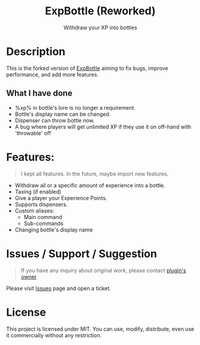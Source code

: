 <h1 align="center">
    ExpBottle (Reworked)
</h1>
<p align="center">
Withdraw your XP into bottles
</p>

# Description

This is the forked version of [ExpBottle](https://www.spigotmc.org/resources/98763/) aiming to fix bugs,
improve performance, and add more features.

## What I have done

- %xp% in bottle's lore is no longer a requirement.
- Bottle's display name can be changed.
- Dispenser can throw bottle now.
- A bug where players will get unlimited XP if they use it on off-hand with 'throwable' off

# Features:

> I kept all features. In the future, maybe import new features.

- Withdraw all or a specific amount of experience into a bottle.
- Taxing (if enabled)
- Give a player your Experience Points.
- Supports dispensers.
- Custom aliases:
    * Main command
    * Sub-commands
- Changing bottle's display name

# Issues / Support / Suggestion

> If you have any inquiry about original work, please contact [plugin's owner](https://github.com/SpillereNO/ExpBottle)

Please visit [Issues](/issues) page and open a ticket.

# License

This project is licensed under MIT. You can use, modify, distribute, even use it commercially without any restriction.

